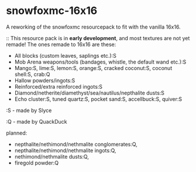 # snowfoxmc-16x16
A reworking of the snowfoxmc resourcepack to fit with the vanilla 16x16.

:: This resource pack is in **early development**, and most textures are not yet remade!
The ones remade to 16x16 are these:
- All blocks (custom leaves, saplings etc.):S
- Mob Arena weapons/tools (bandages, whistle, the default wand etc.):S
- Mango:S, lime:S, lemon:S, orange:S, cracked coconut:S, coconut shell:S, crab:Q
- Hallow powders/ingots:S
- Reinforced/extra reinforced ingots:S
- Diamond/netherite/diamethyst/sea/nautilus/nepthalite dusts:S
- Echo cluster:S, tuned quartz:S, pocket sand:S, accellbuck:S, quiver:S

:S - made by Slyce

:Q - made by QuackDuck

planned:
- nepthalite/nethimond/nethmalite conglomerates:Q,
- nepthalite/nethimond/nethmalite ingots:Q, 
- nethimond/nethmalite dusts:Q, 
- firegold powder:Q
